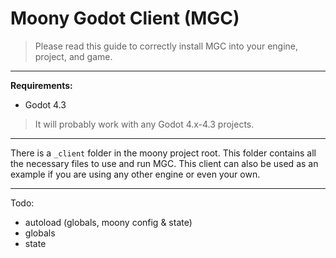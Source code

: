 # Moony Godot Client (MGC)

> Please read this guide to correctly install MGC into your engine, project, and game.

---

__Requirements:__

* Godot 4.3

> It will probably work with any Godot 4.x-4.3 projects.

---

There is a `_client` folder in the moony project root. This folder contains all the necessary files to use and run MGC. This client can also be used as an example if you are using any other engine or even your own.

---

Todo:

* autoload (globals, moony config & state)
* globals
* state